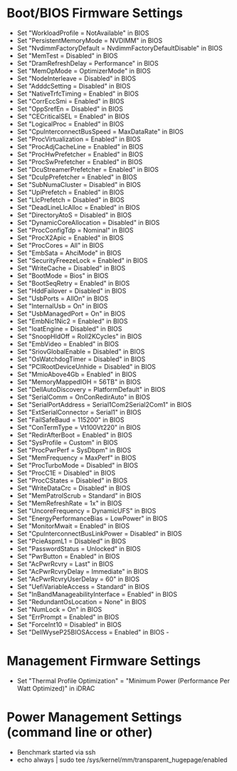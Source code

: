 # Boot/BIOS Firmware Settings

  - Set "WorkloadProfile = NotAvailable" in BIOS
  - Set "PersistentMemoryMode = NVDIMM" in BIOS
  - Set "NvdimmFactoryDefault = NvdimmFactoryDefaultDisable" in BIOS
  - Set "MemTest = Disabled" in BIOS
  - Set "DramRefreshDelay = Performance" in BIOS
  - Set "MemOpMode = OptimizerMode" in BIOS
  - Set "NodeInterleave = Disabled" in BIOS
  - Set "AdddcSetting = Disabled" in BIOS
  - Set "NativeTrfcTiming = Enabled" in BIOS
  - Set "CorrEccSmi = Enabled" in BIOS
  - Set "OppSrefEn = Disabled" in BIOS
  - Set "CECriticalSEL = Enabled" in BIOS
  - Set "LogicalProc = Enabled" in BIOS
  - Set "CpuInterconnectBusSpeed = MaxDataRate" in BIOS
  - Set "ProcVirtualization = Enabled" in BIOS
  - Set "ProcAdjCacheLine = Enabled" in BIOS
  - Set "ProcHwPrefetcher = Enabled" in BIOS
  - Set "ProcSwPrefetcher = Enabled" in BIOS
  - Set "DcuStreamerPrefetcher = Enabled" in BIOS
  - Set "DcuIpPrefetcher = Enabled" in BIOS
  - Set "SubNumaCluster = Disabled" in BIOS
  - Set "UpiPrefetch = Enabled" in BIOS
  - Set "LlcPrefetch = Disabled" in BIOS
  - Set "DeadLineLlcAlloc = Enabled" in BIOS
  - Set "DirectoryAtoS = Disabled" in BIOS
  - Set "DynamicCoreAllocation = Disabled" in BIOS
  - Set "ProcConfigTdp = Nominal" in BIOS
  - Set "ProcX2Apic = Enabled" in BIOS
  - Set "ProcCores = All" in BIOS
  - Set "EmbSata = AhciMode" in BIOS
  - Set "SecurityFreezeLock = Enabled" in BIOS
  - Set "WriteCache = Disabled" in BIOS
  - Set "BootMode = Bios" in BIOS
  - Set "BootSeqRetry = Enabled" in BIOS
  - Set "HddFailover = Disabled" in BIOS
  - Set "UsbPorts = AllOn" in BIOS
  - Set "InternalUsb = On" in BIOS
  - Set "UsbManagedPort = On" in BIOS
  - Set "EmbNic1Nic2 = Enabled" in BIOS
  - Set "IoatEngine = Disabled" in BIOS
  - Set "SnoopHldOff = Roll2KCycles" in BIOS
  - Set "EmbVideo = Enabled" in BIOS
  - Set "SriovGlobalEnable = Disabled" in BIOS
  - Set "OsWatchdogTimer = Disabled" in BIOS
  - Set "PCIRootDeviceUnhide = Disabled" in BIOS
  - Set "MmioAbove4Gb = Enabled" in BIOS
  - Set "MemoryMappedIOH = 56TB" in BIOS
  - Set "DellAutoDiscovery = PlatformDefault" in BIOS
  - Set "SerialComm = OnConRedirAuto" in BIOS
  - Set "SerialPortAddress = Serial1Com2Serial2Com1" in BIOS
  - Set "ExtSerialConnector = Serial1" in BIOS
  - Set "FailSafeBaud = 115200" in BIOS
  - Set "ConTermType = Vt100Vt220" in BIOS
  - Set "RedirAfterBoot = Enabled" in BIOS
  - Set "SysProfile = Custom" in BIOS
  - Set "ProcPwrPerf = SysDbpm" in BIOS
  - Set "MemFrequency = MaxPerf" in BIOS
  - Set "ProcTurboMode = Disabled" in BIOS
  - Set "ProcC1E = Disabled" in BIOS
  - Set "ProcCStates = Disabled" in BIOS
  - Set "WriteDataCrc = Disabled" in BIOS
  - Set "MemPatrolScrub = Standard" in BIOS
  - Set "MemRefreshRate = 1x" in BIOS
  - Set "UncoreFrequency = DynamicUFS" in BIOS
  - Set "EnergyPerformanceBias = LowPower" in BIOS
  - Set "MonitorMwait = Enabled" in BIOS
  - Set "CpuInterconnectBusLinkPower = Disabled" in BIOS
  - Set "PcieAspmL1 = Disabled" in BIOS
  - Set "PasswordStatus = Unlocked" in BIOS
  - Set "PwrButton = Enabled" in BIOS
  - Set "AcPwrRcvry = Last" in BIOS
  - Set "AcPwrRcvryDelay = Immediate" in BIOS
  - Set "AcPwrRcvryUserDelay = 60" in BIOS
  - Set "UefiVariableAccess = Standard" in BIOS
  - Set "InBandManageabilityInterface = Enabled" in BIOS
  - Set "RedundantOsLocation = None" in BIOS
  - Set "NumLock = On" in BIOS
  - Set "ErrPrompt = Enabled" in BIOS
  - Set "ForceInt10 = Disabled" in BIOS
  - Set "DellWyseP25BIOSAccess = Enabled" in BIOS  - 

# Management Firmware Settings
  
  - Set "Thermal Profile Optimization" = "Minimum Power (Performance Per Watt Optimized)" in iDRAC

# Power Management  Settings  (command line or other)
  
  - Benchmark started via ssh
  - echo always | sudo tee /sys/kernel/mm/transparent_hugepage/enabled

